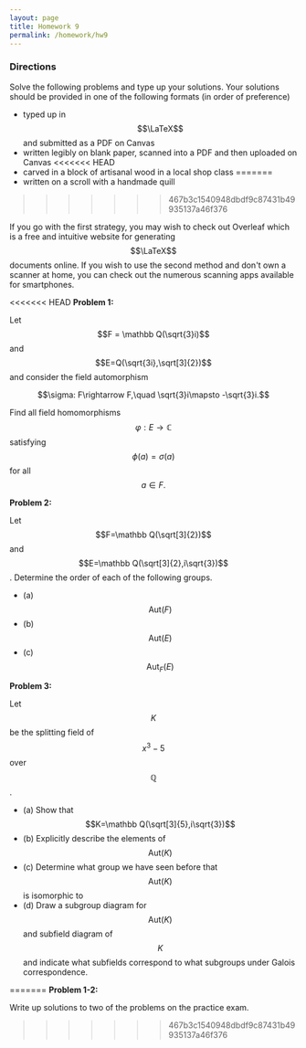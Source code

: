 ```yaml
---
layout: page
title: Homework 9
permalink: /homework/hw9
---
```


### Directions
Solve the following problems and type up your solutions.  Your solutions should be provided in one of the following formats (in order of preference)
* typed up in $$\LaTeX$$ and submitted as a PDF on Canvas
* written legibly on blank paper, scanned into a PDF and then uploaded on Canvas
<<<<<<< HEAD
* carved in a block of artisanal wood in a local shop class
=======
* written on a scroll with a handmade quill
>>>>>>> 467b3c1540948dbdf9c87431b49935137a46f376

If you go with the first strategy, you may wish to check out Overleaf which is a free and intuitive website for generating $$\LaTeX$$ documents online.
If you wish to use the second method and don't own a scanner at home, you can check out the numerous scanning apps available for smartphones.

<<<<<<< HEAD
**Problem 1:**

Let $$F = \mathbb Q(\sqrt{3}i)$$ and $$E=Q(\sqrt{3i},\sqrt[3]{2})$$ and consider the field automorphism

$$\sigma: F\rightarrow F,\quad \sqrt{3}i\mapsto -\sqrt{3}i.$$

Find all field homomorphisms $$\varphi: E\rightarrow\mathbb C$$ satisfying $$\phi(a) = \sigma(a)$$ for all $$a\in F.$$

**Problem 2:**

Let $$F=\mathbb Q(\sqrt[3]{2})$$ and $$E=\mathbb Q(\sqrt[3]{2},i\sqrt{3})$$.
Determine the order of each of the following groups.

* (a) $$\text{Aut}(F)$$
* (b) $$\text{Aut}(E)$$
* (c) $$\text{Aut}_F(E)$$

**Problem 3:**  

Let $$K$$ be the splitting field of $$x^3-5$$ over $$\mathbb Q$$.

* (a) Show that $$K=\mathbb Q(\sqrt[3]{5},i\sqrt{3})$$
* (b) Explicitly describe the elements of $$\text{Aut}(K)$$
* (c) Determine what group we have seen before that $$\text{Aut}(K)$$ is isomorphic to
* (d) Draw a subgroup diagram for $$\text{Aut}(K)$$ and subfield diagram of $$K$$ and indicate what subfields correspond to what subgroups under Galois correspondence.

=======
**Problem 1-2:**  

Write up solutions to two of the problems on the practice exam.
>>>>>>> 467b3c1540948dbdf9c87431b49935137a46f376


